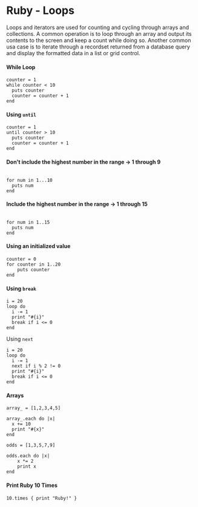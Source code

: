 # Ruby - Loops

Loops and iterators are used for counting and cycling through arrays and collections. A common operation is to loop through an array and output its contents to the screen and keep 
a count while doing so. Another common usa case is to iterate through a recordset returned from a database query and display the formatted data in a list or grid control.

#### While Loop

```
counter = 1
while counter < 10
  puts counter
  counter = counter + 1
end
```

#### Using `until`

```
counter = 1
until counter > 10
  puts counter
  counter = counter + 1
end
```

#### Don't include the highest number in the range -> 1 through 9

```

for num in 1...10
  puts num
end
```

#### Include the highest number in the range -> 1 through 15

```

for num in 1..15 
  puts num
end
```

#### Using an initialized value

```
counter = 0
for counter in 1..20
    puts counter
end
```

#### Using `break`

```
i = 20
loop do
  i -= 1
  print "#{i}"
  break if i <= 0
end
```

Using `next`

```
i = 20
loop do
  i -= 1
  next if i % 2 != 0
  print "#{i}"
  break if i <= 0
end
```

#### Arrays

```
array_ = [1,2,3,4,5]

array_.each do |x|
  x += 10
  print "#{x}"
end
```

```
odds = [1,3,5,7,9]

odds.each do |x|
    x *= 2
    print x
end
```

#### Print Ruby 10 Times

```
10.times { print "Ruby!" }
```